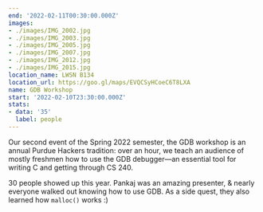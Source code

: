```yaml
---
end: '2022-02-11T00:30:00.000Z'
images:
- ./images/IMG_2002.jpg
- ./images/IMG_2003.jpg
- ./images/IMG_2005.jpg
- ./images/IMG_2007.jpg
- ./images/IMG_2012.jpg
- ./images/IMG_2015.jpg
location_name: LWSN B134
location_url: https://goo.gl/maps/EVQCSyHCoeC6T8LXA
name: GDB Workshop
start: '2022-02-10T23:30:00.000Z'
stats:
- data: '35'
  label: people
---
```


Our second event of the Spring 2022 semester, the GDB workshop is an annual Purdue Hackers tradition: over an hour, we teach an audience of mostly freshmen how to use the GDB debugger—an essential tool for writing C and getting through CS 240.

30 people showed up this year. Pankaj was an amazing presenter, & nearly everyone walked out knowing how to use GDB. As a side quest, they also learned how `malloc()` works :)